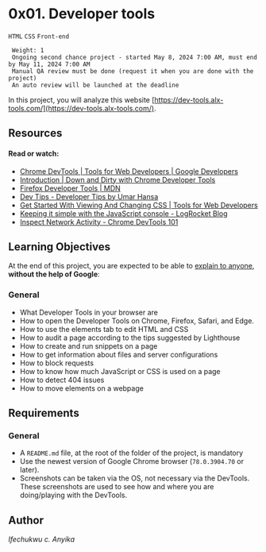 # 0x01. Developer tools
 `HTML` `CSS` `Front-end`
```
 Weight: 1
 Ongoing second chance project - started May 8, 2024 7:00 AM, must end by May 11, 2024 7:00 AM
 Manual QA review must be done (request it when you are done with the project)
 An auto review will be launched at the deadline
```

In this project, you will analyze this website [https://dev-tools.alx-tools.com/](https://dev-tools.alx-tools.com/).

## Resources
#### Read or watch:

- [Chrome DevTools | Tools for Web Developers | Google Developers](https://developer.chrome.com/docs/devtools/overview)
- [Introduction | Down and Dirty with Chrome Developer Tools](https://blittle.github.io/chrome-dev-tools/)
- [Firefox Developer Tools | MDN](https://firefox-source-docs.mozilla.org/devtools-user/index.html)
- [Dev Tips - Developer Tips by Umar Hansa](https://umaar.com/dev-tips/)
- [Get Started With Viewing And Changing CSS | Tools for Web Developers](https://developer.chrome.com/docs/devtools/css)
- [Keeping it simple with the JavaScript console - LogRocket Blog](https://blog.logrocket.com/keeping-it-simple-with-the-javascript-console/)
- [Inspect Network Activity - Chrome DevTools 101](https://www.youtube.com/watch?v=e1gAyQuIFQo)

## Learning Objectives

At the end of this project, you are expected to be able to [explain to anyone](https://fs.blog/feynman-learning-technique/), **without the help of Google**:

### General

* What Developer Tools in your browser are
* How to open the Developer Tools on Chrome, Firefox, Safari, and Edge.
* How to use the elements tab to edit HTML and CSS
* How to audit a page according to the tips suggested by Lighthouse
* How to create and run snippets on a page
* How to get information about files and server configurations
* How to block requests
* How to know how much JavaScript or CSS is used on a page
* How to detect 404 issues
* How to move elements on a webpage

## Requirements

### General

* A `README.md` file, at the root of the folder of the project, is mandatory
* Use the newest version of Google Chrome browser (`78.0.3904.70` or later).
* Screenshots can be taken via the OS, not necessary via the DevTools. These screenshots are used to see how and where you are doing/playing with the DevTools.




## Author
_Ifechukwu c. Anyika_
